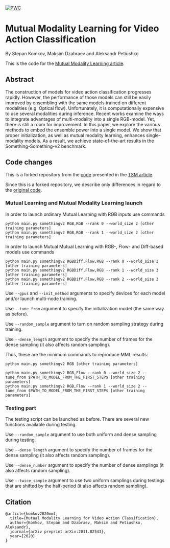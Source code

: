 [![PWC](https://img.shields.io/endpoint.svg?url=https://paperswithcode.com/badge/mutual-modality-learning-for-video-action/action-recognition-in-videos-on-something)](https://paperswithcode.com/sota/action-recognition-in-videos-on-something?p=mutual-modality-learning-for-video-action)

# Mutual Modality Learning for Video Action Classification

By Stepan Komkov, Maksim Dzabraev and Aleksandr Petiushko

This is the code for the [Mutual Modality Learning article](https://arxiv.org/abs/2011.02543).

## Abstract

The construction of models for video action classification progresses rapidly. 
However, the performance of those models can still be easily improved by ensembling 
with the same models trained on different modalities (e.g. Optical flow). Unfortunately, 
it is computationally expensive to use several modalities during inference. Recent works 
examine the ways to integrate advantages of multi-modality into a single RGB-model. Yet, 
there is still a room for improvement. In this paper, we explore the various methods to 
embed the ensemble power into a single model. We show that proper initialization, as well 
as mutual modality learning, enhances single-modality models. As a result, we achieve 
state-of-the-art results in the Something-Something-v2 benchmark.

## Code changes

This is a forked repository
from the [code](https://github.com/mit-han-lab/temporal-shift-module) presented 
in the [TSM article](https://openaccess.thecvf.com/content_ICCV_2019/papers/Lin_TSM_Temporal_Shift_Module_for_Efficient_Video_Understanding_ICCV_2019_paper.pdf).

Since this is a forked repository, we describe only differences in regard to the
[original code](https://github.com/mit-han-lab/temporal-shift-module).

### Mutual Learning and Mutual Modality Learning launch

In order to launch ordinary Mutual Learning with RGB inputs use commands

```
python main.py somethingv2 RGB,RGB --rank 0 --world_size 2 [other training parameters]
python main.py somethingv2 RGB,RGB --rank 1 --world_size 2 [other training parameters]
```

In order to launch Mutual Mutual Learning with RGB-, Flow- and Diff-based models use commands

```
python main.py somethingv2 RGBDiff,Flow,RGB --rank 0 --world_size 3 [other training parameters]
python main.py somethingv2 RGBDiff,Flow,RGB --rank 1 --world_size 3 [other training parameters]
python main.py somethingv2 RGBDiff,Flow,RGB --rank 2 --world_size 3 [other training parameters]
```

Use `--gpus` and `--init_method` arguments to specify devices for each model and/or launch multi-node training.

Use `--tune_from` argument to specify the initialization model (the same way as before).

Use `--random_sample` argument to turn on random sampling strategy during training.

Use `--dense_length` argument to specify the number of frames for the dense sampling (it also affects random sampling).

Thus, these are the minimum commands to reproduce MML results:

```
python main.py somethingv2 RGB [other training parameters]

python main.py somethingv2 RGB,Flow --rank 0 --world_size 2 --tune_from $PATH_TO_MODEL_FROM_THE_FIRST_STEP$ [other training parameters]
python main.py somethingv2 RGB,Flow --rank 1 --world_size 2 --tune_from $PATH_TO_MODEL_FROM_THE_FIRST_STEP$ [other training parameters]
```

### Testing part

The testing script can be launched as before. There are several new functions available during testing.

Use `--random_sample` argument to use both uniform and dense sampling during testing.

Use `--dense_length` argument to specify the number of frames for the dense sampling (it also affects random sampling).

Use `--dense_number` argument to specify the number of dense samplings (it also affects random sampling).

Use `--twice_sample` argument to use two uniform samplings during testings that are shifted by the half-period (it also affects random sampling).

## Citation

```
@article{komkov2020mml,
  title={Mutual Modality Learning for Video Action Classification},
  author={Komkov, Stepan and Dzabraev, Maksim and Petiushko, Aleksandr},
  journal={arXiv preprint arXiv:2011.02543},
  year={2020}
}
```
